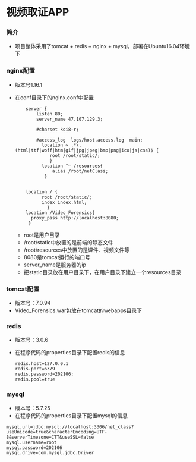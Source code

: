 # 视频取证APP

### 简介

- 项目整体采用了tomcat + redis + nginx + mysql，部署在Ubuntu16.04环境下

### nginx配置

- 版本号1.16.1

- 在conf目录下的nginx.conf中配置

  ```
      server {
          listen 80;
          server_name 47.107.129.3;
  
          #charset koi8-r;
  
          #access_log  logs/host.access.log  main;
            location ~ .*\.(html|ttf|woff|htm|gif|jpg|jpeg|bmp|png|ico|js|css)$ {
               root /root/static/;
               }
            location ^~ /resources{
                alias /root/netClass;
             }
  
  
      location / {
            root /root/static/;
            index index.html;
              }
      location /Video_Forensics{
        proxy_pass http://localhost:8080;
       }
  
  ```

  - root是用户目录
  - /root/static中放置的是前端的静态文件
  - /root/resources中放置的是课件、视频文件等
  - 8080是tomcat运行的端口号
  - server_name是服务器的ip
  - 把static目录放在用户目录下，在用户目录下建立一个resources目录

### tomcat配置

- 版本号：7.0.94
- Video_Forensics.war包放在tomcat的webapps目录下

### redis

- 版本号：3.0.6

- 在程序代码的properties目录下配置redis的信息

  ```
  redis.host=127.0.0.1
  redis.port=6379
  redis.password=202106;
  redis.pool=true
  ```

  

### mysql

- 版本号：5.7.25
- 在程序代码的properties目录下配置mysql的信息

```
mysql.url=jdbc:mysql://localhost:3306/net_class?useUnicode=true&characterEncoding=UTF-8&serverTimezone=CTT&useSSL=false
mysql.username=root
mysql.password=202106
mysql.drive=com.mysql.jdbc.Driver
```

